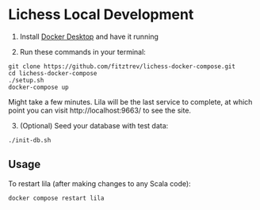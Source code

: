 # Lichess Local Development

1. Install [Docker Desktop](https://www.docker.com/products/docker-desktop/) and have it running

2. Run these commands in your terminal:

```
git clone https://github.com/fitztrev/lichess-docker-compose.git
cd lichess-docker-compose
./setup.sh
docker-compose up
```

Might take a few minutes. Lila will be the last service to complete, at which point you can visit http://localhost:9663/ to see the site.

3. (Optional) Seed your database with test data:

```
./init-db.sh
```

## Usage

To restart lila (after making changes to any Scala code):

```
docker compose restart lila
```
